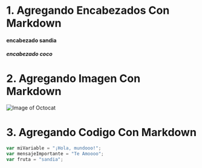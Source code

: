 # 1. Agregando Encabezados Con Markdown
#### encabezado sandia
##### encabezado coco

# 2. Agregando Imagen Con Markdown
![Image of Octocat](https://octodex.github.com/images/puddle_jumper_octodex.jpg)

# 3. Agregando Codigo Con Markdown
```javascript
var miVariable = "¡Hola, mundooo!";
var mensajeImportante = "Te Amoooo";
var fruta = "sandia";
```
